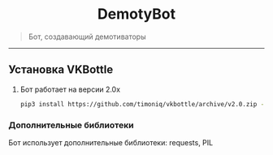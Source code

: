 <h1 align="center">DemotyBot</h1>
    <blockquote>Бот, создавающий демотиваторы</blockquote>
</p>
<hr>

## Установка VKBottle
1) Бот работает на версии 2.0x 
   
   ```sh
   pip3 install https://github.com/timoniq/vkbottle/archive/v2.0.zip --upgrade
   ```

### Дополнительные библиотеки

Бот использует дополнительные библиотеки: requests, PIL
